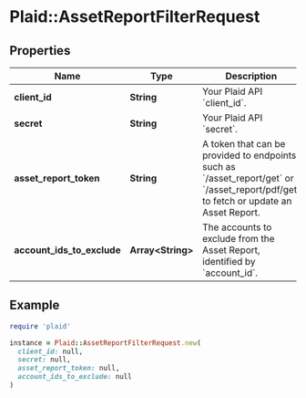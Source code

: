 # Plaid::AssetReportFilterRequest

## Properties

| Name | Type | Description | Notes |
| ---- | ---- | ----------- | ----- |
| **client_id** | **String** | Your Plaid API &#x60;client_id&#x60;. | [optional] |
| **secret** | **String** | Your Plaid API &#x60;secret&#x60;. | [optional] |
| **asset_report_token** | **String** | A token that can be provided to endpoints such as &#x60;/asset_report/get&#x60; or &#x60;/asset_report/pdf/get&#x60; to fetch or update an Asset Report. |  |
| **account_ids_to_exclude** | **Array&lt;String&gt;** | The accounts to exclude from the Asset Report, identified by &#x60;account_id&#x60;. |  |

## Example

```ruby
require 'plaid'

instance = Plaid::AssetReportFilterRequest.new(
  client_id: null,
  secret: null,
  asset_report_token: null,
  account_ids_to_exclude: null
)
```

